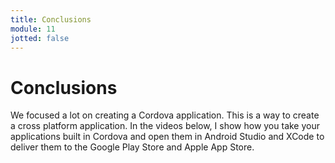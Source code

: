 ```yaml
---
title: Conclusions
module: 11
jotted: false
---
```


# Conclusions

We focused a lot on creating a Cordova application.  This is a way to create a cross platform application.  In the videos below, I show how you take your applications built in Cordova and open them in Android Studio and XCode to deliver them to the Google Play Store and Apple App Store.

<!-- add videos here -->